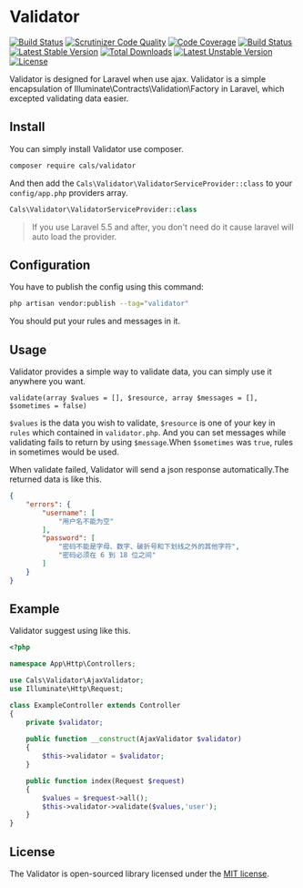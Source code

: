 # Validator

[![Build Status](https://travis-ci.org/Su9Tail/Validator.svg?branch=master)](https://travis-ci.org/Su9Tail/Validator)
[![Scrutinizer Code Quality](https://scrutinizer-ci.com/g/Su9Tail/Validator/badges/quality-score.png?b=master)](https://scrutinizer-ci.com/g/Su9Tail/Validator/?branch=master)
[![Code Coverage](https://scrutinizer-ci.com/g/Su9Tail/Validator/badges/coverage.png?b=master)](https://scrutinizer-ci.com/g/Su9Tail/Validator/?branch=master)
[![Build Status](https://scrutinizer-ci.com/g/Su9Tail/Validator/badges/build.png?b=master)](https://scrutinizer-ci.com/g/Su9Tail/Validator/build-status/master)
[![Latest Stable Version](https://poser.pugx.org/cals/validator/v/stable)](https://packagist.org/packages/cals/validator)
[![Total Downloads](https://poser.pugx.org/cals/validator/downloads)](https://packagist.org/packages/cals/validator)
[![Latest Unstable Version](https://poser.pugx.org/cals/validator/v/unstable)](https://packagist.org/packages/cals/validator)
[![License](https://poser.pugx.org/cals/validator/license)](https://packagist.org/packages/cals/validator)

Validator is designed for Laravel when use ajax. Validator is a simple encapsulation of Illuminate\Contracts\Validation\Factory in Laravel, which excepted validating data easier.

## Install

You can simply install Validator use composer.

```Bash
composer require cals/validator
```

And then add the `Cals\Validator\ValidatorServiceProvider::class` to your `config/app.php` providers array.

```PHP
Cals\Validator\ValidatorServiceProvider::class
```

> If you use Laravel 5.5 and after, you don't need do it cause laravel will auto load the provider.


## Configuration

You have to publish the config using this command:

```Bash
php artisan vendor:publish --tag="validator"
```

You should put your rules and messages in it.

## Usage

Validator provides a simple way to validate data, you can simply use it anywhere you want.

`validate(array $values = [], $resource, array $messages = [], $sometimes = false)`

`$values` is the data you wish to validate, `$resource` is one of your key in `rules` which contained in `validator.php`. And you can set messages while validating fails to return by using `$message`.When `$sometimes` was `true`, rules in sometimes would be used.

When validate failed, Validator will send a json response automatically.The returned data is like this.

```JSON
{
    "errors": {
        "username": [
            "用户名不能为空"
        ],
        "password": [
            "密码不能是字母、数字、破折号和下划线之外的其他字符",
            "密码必须在 6 到 18 位之间"
        ]
    }
}
```

## Example

Validator suggest using like this.

```PHP
<?php

namespace App\Http\Controllers;

use Cals\Validator\AjaxValidator;
use Illuminate\Http\Request;

class ExampleController extends Controller
{
    private $validator;
    
    public function __construct(AjaxValidator $validator)
    {
        $this->validator = $validator;
    }

    public function index(Request $request)
    {
        $values = $request->all();
        $this->validator->validate($values,'user');
    }
}

```

## License

The Validator is open-sourced library licensed under the [MIT license](http://opensource.org/licenses/MIT).